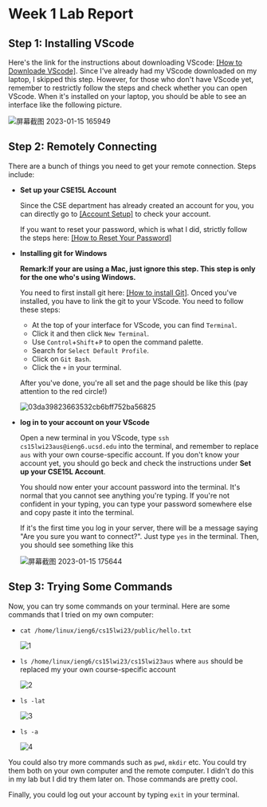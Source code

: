 # Week 1 Lab Report
## Step 1: Installing VScode


Here's the link for the instructions about downloading VScode: [[How to Downloade VScode]](https://code.visualstudio.com/). Since I've already had my VScode downloaded on my laptop, I skipped this step. However, for those who don't have VScode yet, remember to restrictly follow the steps and check whether you can open VScode. When it's installed on your laptop, you should be able to see an interface like the following picture.


![屏幕截图 2023-01-15 165949](https://user-images.githubusercontent.com/122576524/212577536-590cde53-70db-43ed-b6b0-5f1e519352e7.png)


## Step 2: Remotely Connecting


There are a bunch of things you need to get your remote connection. Steps include:

* **Set up your CSE15L Account**

  Since the CSE department has already created an account for you, you can directly go to [[Account Setup]](https://sdacs.ucsd.edu/~icc/index.php) to check your account.
  
  
  If you want to reset your password, which is what I did, strictly follow the steps here: [[How to Reset Your Password]](https://docs.google.com/document/d/1hs7CyQeh-MdUfM9uv99i8tqfneos6Y8bDU0uhn1wqho/edit)
  
* **Installing git for Windows**

  **Remark:If your are using a Mac, just ignore this step. This step is only for the one who's using Windows.**


  You need to first install git here: [[How to install Git]](https://gitforwindows.org/). Onced you've installed, you have to link the git to your VScode. You need to follow these steps:
  
  * At the top of your interface for VScode, you can find ```Terminal```.
  * Click it and then click ```New Terminal```.
  * Use ```Control```+```Shift```+```P``` to open the command palette.
  * Search for ```Select Default Profile```.
  * Click on ```Git Bash```.
  * Click the ```+``` in your terminal.
  
  
  After you've done, you're all set and the page should be like this (pay attention to the red circle!)
  
  
  ![03da39823663532cb6bff752ba56825](https://user-images.githubusercontent.com/122576524/212581363-9ac83820-d228-42bf-8856-314a6971e58e.jpg)


* **log in to your account on your VScode**

  Open a new terminal in you VScode, type ```ssh cs15lwi23aus@ieng6.ucsd.edu``` into the terminal, and remember to replace ```aus``` with your own course-specific account. If you don't know your account yet, you should go beck and check the instructions under **Set up your CSE15L Account**.


  You should now enter your account password into the terminal. It's normal that you cannot see anything you're typing. If you're not confident in your typing, you can type your password somewhere else and copy paste it into the terminal.
  
  
  If it's the first time you log in your server, there will be a message saying "Are you sure you want to connect?". Just type ```yes``` in the terminal. Then, you should see something like this
  
  
  ![屏幕截图 2023-01-15 175644](https://user-images.githubusercontent.com/122576524/212582635-a1638374-c5a5-48c8-9bb1-66a870262c1e.png)


## Step 3: Trying Some Commands

Now, you can try some commands on your terminal. Here are some commands that I tried on my own computer:

* ```cat /home/linux/ieng6/cs15lwi23/public/hello.txt```


  ![1](https://user-images.githubusercontent.com/122576524/212754211-1d2f0ab0-3aee-42f4-aa01-4fa5064f35c4.png)


* ```ls /home/linux/ieng6/cs15lwi23/cs15lwi23aus``` where ```aus``` should be replaced my your own course-specific account


  ![2](https://user-images.githubusercontent.com/122576524/212754234-38e199ea-1a8e-4240-8956-bf0905d8769a.png)


* ```ls -lat```


  ![3](https://user-images.githubusercontent.com/122576524/212754256-a4f5f1cc-a81d-453b-84b9-66ce26aefada.png)


* ```ls -a```


  ![4](https://user-images.githubusercontent.com/122576524/212754283-f0660e4a-b330-4534-86f1-a53d311cc0d5.png)


You could also try more commands such as ```pwd```, ```mkdir``` etc. You could try them both on your own computer and the remote computer. I didn't do this in my lab but I did try them later on. Those commands are pretty cool.


Finally, you could log out your account by typing ```exit``` in your terminal.
